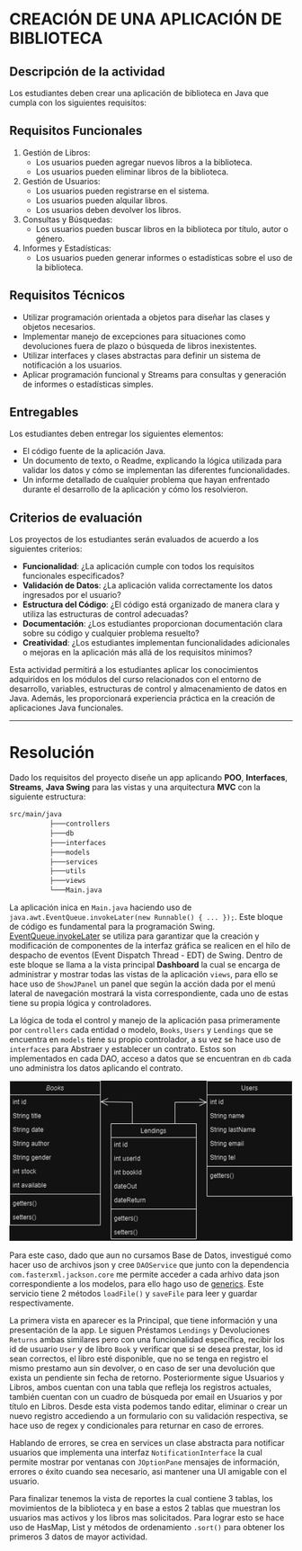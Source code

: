 # CREACIÓN DE UNA APLICACIÓN DE BIBLIOTECA

## Descripción de la actividad

Los estudiantes deben crear una aplicación de biblioteca en Java que cumpla con los siguientes requisitos:

## Requisitos Funcionales

1. Gestión de Libros:
   - Los usuarios pueden agregar nuevos libros a la biblioteca.
   - Los usuarios pueden eliminar libros de la biblioteca.
2. Gestión de Usuarios:
   - Los usuarios pueden registrarse en el sistema.
   - Los usuarios pueden alquilar libros.
   - Los usuarios deben devolver los libros.
4. Consultas y Búsquedas:
   - Los usuarios pueden buscar libros en la biblioteca por título, autor o género.
5. Informes y Estadísticas:
   - Los usuarios pueden generar informes o estadísticas sobre el uso de la biblioteca.

 ## Requisitos Técnicos

- Utilizar programación orientada a objetos para diseñar las clases y objetos necesarios.
- Implementar manejo de excepciones para situaciones como devoluciones fuera de plazo o búsqueda de libros inexistentes.
- Utilizar interfaces y clases abstractas para definir un sistema de notificación a los usuarios.
- Aplicar programación funcional y Streams para consultas y generación de informes o estadísticas simples.
 
## Entregables

Los estudiantes deben entregar los siguientes elementos:

- El código fuente de la aplicación Java.
- Un documento de texto, o Readme, explicando la lógica utilizada para validar los datos y cómo se implementan las diferentes funcionalidades.
- Un informe detallado de cualquier problema que hayan enfrentado durante el desarrollo de la aplicación y cómo los resolvieron.

## Criterios de evaluación

Los proyectos de los estudiantes serán evaluados de acuerdo a los siguientes criterios:

- **Funcionalidad**: ¿La aplicación cumple con todos los requisitos funcionales especificados?
- **Validación de Datos**: ¿La aplicación valida correctamente los datos ingresados por el usuario?
- **Estructura del Código**: ¿El código está organizado de manera clara y utiliza las estructuras de control adecuadas?
- **Documentación**: ¿Los estudiantes proporcionan documentación clara sobre su código y cualquier problema resuelto?
- **Creatividad**: ¿Los estudiantes implementan funcionalidades adicionales o mejoras en la aplicación más allá de los requisitos mínimos?
 
Esta actividad permitirá a los estudiantes aplicar los conocimientos adquiridos en los módulos del curso relacionados con el entorno de desarrollo, variables, estructuras de control y almacenamiento de datos en Java. Además, les proporcionará experiencia práctica en la creación de aplicaciones Java funcionales.

---

# Resolución

Dado los requisitos del proyecto diseñe un app aplicando **POO**, **Interfaces**, **Streams**, **Java Swing** para las vistas y una arquitectura **MVC** con la siguiente estructura:

```bash
src/main/java
          ├───controllers
          ├───db
          ├───interfaces
          ├───models
          ├───services
          ├───utils
          ├───views
          └───Main.java
```

La aplicación inica en `Main.java` haciendo uso de `java.awt.EventQueue.invokeLater(new Runnable() { ... });`.
Este bloque de código es fundamental para la programación Swing. [EventQueue.invokeLater](https://docs.oracle.com/javase/8/docs/api/java/awt/EventQueue.html) se utiliza para garantizar que la creación y modificación de componentes de la interfaz gráfica se realicen en el hilo de despacho de eventos (Event Dispatch Thread - EDT) de Swing.
Dentro de este bloque se llama a la vista principal **Dashboard** la cual se encarga de administrar y mostrar todas las vistas de la aplicación `views`, para ello se hace uso de `ShowJPanel` un panel que según la acción dada por el menú lateral de navegación mostrará la vista correspondiente, cada uno de estas tiene su propia lógica y controladores.

La lógica de toda el control y manejo de la aplicación pasa primeramente por `controllers` cada entidad o modelo, `Books`, `Users` y `Lendings` que se encuentra en `models` tiene su propio controlador, a su vez se hace uso de `interfaces` para Abstraer y establecer un contrato. Estos son implementados en cada DAO, acceso a datos que se encuentran en `db` cada uno administra los datos aplicando el contrato.

![Models library-app](./src/images/models.drawio.png)

Para este caso, dado que aun no cursamos Base de Datos, investigué como hacer uso de archivos json y cree `DAOService` que junto con la dependencia `com.fasterxml.jackson.core` me permite acceder a cada arhivo data json correspondiente a los modelos, para ello hago uso de [generics](https://docs.oracle.com/javase/tutorial/java/generics/types.html). Este servicio tiene 2 métodos `loadFile()` y `saveFile` para leer y guardar respectivamente. 

La primera vista en aparecer es la Principal, que tiene información y una presentación de la app. Le siguen Préstamos `Lendings` y Devoluciones `Returns` ambas similares pero con una funcionalidad específica, recibir los id de usuario `User` y de libro `Book` y verificar que si se desea prestar, los id sean correctos, el libro esté disponible, que no se tenga en registro el mismo prestamo aun sin devolver, o en caso de ser una devolución que exista un pendiente sin fecha de retorno.
Posteriormente sigue Usuarios y Libros, ambos cuentan con una tabla que refleja los registros actuales, también cuentan con un cuadro de búsqueda por email en Usuarios y por título en Libros. Desde esta vista podemos tando editar, eliminar o crear un nuevo registro accediendo a un formulario con su validación respectiva, se hace uso de regex y condicionales para returnar en caso de errores.

Hablando de errores, se crea en services un clase abstracta para notificar usuarios que implementa una interfaz `NotificationInterface` la cual permite mostrar por ventanas con `JOptionPane` mensajes de información, errores o éxito cuando sea necesario, asi mantener una UI amigable con el usuario.

Para finalizar tenemos la vista de reportes la cual contiene 3 tablas, los movimientos de la biblioteca y en base a estos 2 tablas que muestran los usuarios mas activos y los libros mas solicitados. Para lograr esto se hace uso de HasMap, List y métodos de ordenamiento `.sort()` para obtener los primeros 3 datos de mayor actividad.

